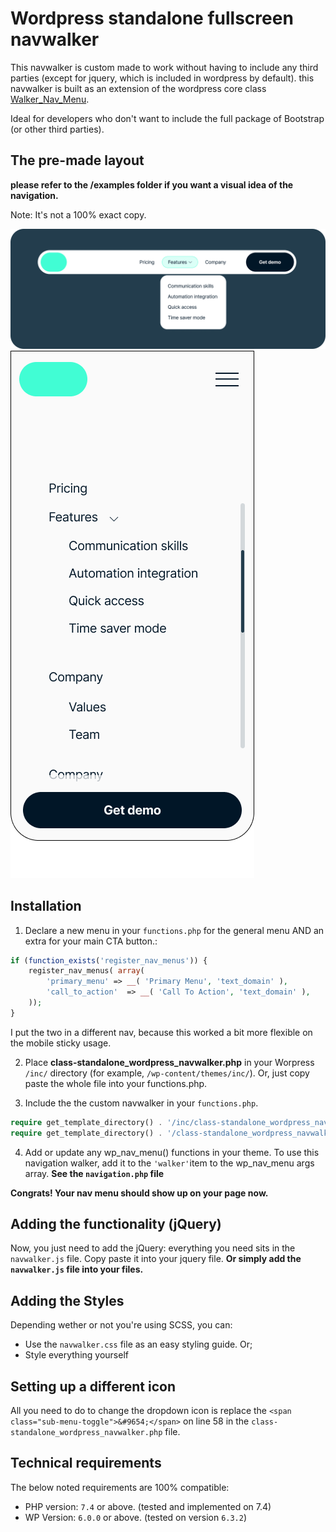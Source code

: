 # Wordpress standalone fullscreen navwalker
This navwalker is custom made to work without having to include any third parties (except for jquery, which is included in wordpress by default).
this navwalker is built as an extension of the wordpress core class [Walker_Nav_Menu](https://developer.wordpress.org/reference/classes/walker_nav_menu/).

Ideal for developers who don't want to include the full package of Bootstrap (or other third parties).

## The pre-made layout
**please refer to the /examples folder if you want a visual idea of the navigation.**

Note: It's not a 100% exact copy.

![Desktop example](/examples/desktop_example.png)
![Mobile example](/examples/mobile_example.png)


## Installation
1. Declare a new menu in your `functions.php` for the general menu AND an extra for your main CTA button.:
```PHP
if (function_exists('register_nav_menus')) {
    register_nav_menus( array(
        'primary_menu' => __( 'Primary Menu', 'text_domain' ),
        'call_to_action'  => __( 'Call To Action', 'text_domain' ),
    ));
}
```
I put the two in a different nav, because this worked a bit more flexible on the mobile sticky usage.

2. Place **class-standalone_wordpress_navwalker.php** in your Worpress `/inc/` directory (for example, `/wp-content/themes/inc/`). Or, just copy paste the whole file into your functions.php.  

3. Include the the custom navwalker in your `functions.php`.
```PHP
require get_template_directory() . '/inc/class-standalone_wordpress_navwalker.php';// include this line if you added the file in your ` inc`folder
require get_template_directory() . '/class-standalone_wordpress_navwalker.php';// include this line if you added it in your root
```

4. Add or update any wp_nav_menu() functions in your theme. To use this navigation walker, add it to the `'walker'`item to the wp_nav_menu args array. **See the `navigation.php` file**

**Congrats! Your nav menu should show up on your page now.**

## Adding the functionality (jQuery)
Now, you just need to add the jQuery: everything you need sits in the `navwalker.js` file.  Copy paste it into your jquery file.
**Or simply add the `navwalker.js` file into your files.**

## Adding the Styles
Depending wether or not you're using SCSS, you can:
* Use the `navwalker.css` file as an easy styling guide. Or; 
* Style everything yourself

## Setting up a different icon
All you need to do to change the dropdown icon is replace the `<span class="sub-menu-toggle">&#9654;</span>` on line 58 in the `class-standalone_wordpress_navwalker.php` file.


## Technical requirements
The below noted requirements are 100% compatible:
* PHP version: `7.4` or above. (tested and implemented on 7.4)
* WP Version: `6.0.0` or above. (tested on version `6.3.2`)

